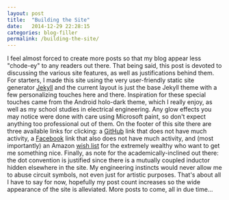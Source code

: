 ```yaml
---
layout: post
title:  "Building the Site"
date:   2014-12-29 22:28:15
categories: blog-filler
permalink: /building-the-site/
---
```

I feel almost forced to create more posts so that my blog appear less "chode-ey" to any readers out there. That being said, this post is devoted to discussing the various site features, as well as justifications behind them. For starters, I made this site using the very user-friendly static site generator [Jekyll][1] and the current layout is just the base Jekyll theme with a few personalizing touches here and there. Inspiration for these special touches came from the Android holo-dark theme, which I really enjoy, as well as my school studies in electrical engineering. Any glow effects you may notice were done with care using Microsoft paint, so don't expect anything too professional out of them.  On the footer of this site there are three available links for clicking: a [GitHub][2] link that does not have much activity, a [Facebook][3] link that also does not have much activity, and (most importantly) an Amazon [wish list][4] for the extremely wealthy who want to get me something nice. Finally, as note for the academically-inclined out there: the dot convention is justified since there is a mutually coupled inductor hidden elsewhere in the site. My engineering instincts would never allow me to abuse circuit symbols, not even just for artistic purposes. That's about all I have to say for now, hopefully my post count increases so the wide appearance of the site is alleviated. More posts to come, all in due time... 

[1]: http://jekyllrb.com/
[2]: https://github.com/flamingwang
[3]: https://facebook.com/seanc.wang
[4]: http://amzn.com/w/2B7EE881J848W